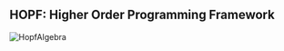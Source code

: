 ## HOPF: Higher Order Programming Framework

![HopfAlgebra](https://andriyp@github.com/andriyp/hopf/raw/master/images/hopf-algebra.png "HopfAlgebra")